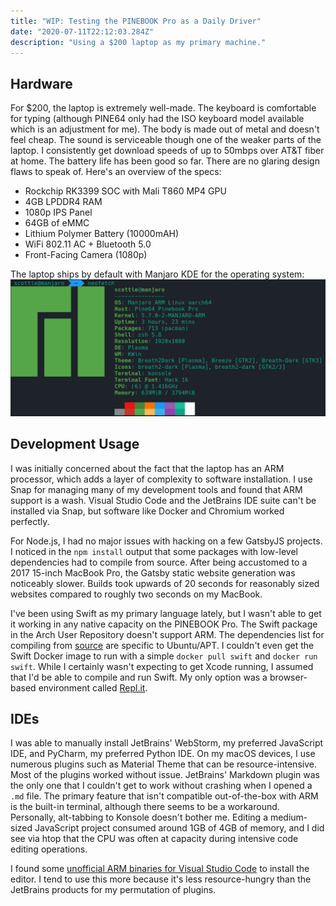 ```yaml
---
title: "WIP: Testing the PINEBOOK Pro as a Daily Driver"
date: "2020-07-11T22:12:03.284Z"
description: "Using a $200 laptop as my primary machine."
---
```


## Hardware

For \$200, the laptop is extremely well-made. The keyboard is comfortable for typing (although PINE64 only had the ISO keyboard model available which is an adjustment for me). The body is made out of metal and doesn't feel cheap. The sound is serviceable though one of the weaker parts of the laptop. I consistently get download speeds of up to 50mbps over AT&T fiber at home. The battery life has been good so far. There are no glaring design flaws to speak of. Here's an overview of the specs:

- Rockchip RK3399 SOC with Mali T860 MP4 GPU
- 4GB LPDDR4 RAM
- 1080p IPS Panel
- 64GB of eMMC
- Lithium Polymer Battery (10000mAH)
- WiFi 802.11 AC + Bluetooth 5.0
- Front-Facing Camera (1080p)

The laptop ships by default with Manjaro KDE for the operating system:
![neofetch](./neofetch-cli.png)

## Development Usage

I was initially concerned about the fact that the laptop has an ARM processor, which adds a layer of complexity to software installation. I use Snap for managing many of my development tools and found that ARM support is a wash. Visual Studio Code and the JetBrains IDE suite can't be installed via Snap, but software like Docker and Chromium worked perfectly.

For Node.js, I had no major issues with hacking on a few GatsbyJS projects. I noticed in the `npm install` output that some packages with low-level dependencies had to compile from source. After being accustomed to a 2017 15-inch MacBook Pro, the Gatsby static website generation was noticeably slower. Builds took upwards of 20 seconds for reasonably sized websites compared to roughly two seconds on my MacBook.

I've been using Swift as my primary language lately, but I wasn't able to get it working in any native capacity on the PINEBOOK Pro. The Swift package in the Arch User Repository doesn't support ARM. The dependencies list for compiling from [source](https://github.com/apple/swift) are specific to Ubuntu/APT. I couldn't even get the Swift Docker image to run with a simple `docker pull swift` and `docker run swift`. While I certainly wasn't expecting to get Xcode running, I assumed that I'd be able to compile and run Swift. My only option was a browser-based environment called [Repl.it](https://repl.it/@scottenriquez/swift-hello-world).

## IDEs

I was able to manually install JetBrains' WebStorm, my preferred JavaScript IDE, and PyCharm, my preferred Python IDE. On my macOS devices, I use numerous plugins such as Material Theme that can be resource-intensive. Most of the plugins worked without issue. JetBrains' Markdown plugin was the only one that I couldn't get to work without crashing when I opened a `.md` file. The primary feature that isn't compatible out-of-the-box with ARM is the built-in terminal, although there seems to be a workaround. Personally, alt-tabbing to Konsole doesn't bother me. Editing a medium-sized JavaScript project consumed around 1GB of 4GB of memory, and I did see via htop that the CPU was often at capacity during intensive code editing operations.

I found some [unofficial ARM binaries for Visual Studio Code](https://code.headmelted.com/) to install the editor. I tend to use this more because it's less resource-hungry than the JetBrains products for my permutation of plugins.
